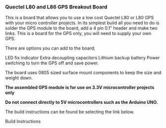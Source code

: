 ### Quectel L80 and L86 GPS Breakout Board

This is a board that allows you to use a low cost Quectel L80 or L80 GPS with your micro controller projects. In its simplest build all you need to do is solder the GPS module to the board, add a 4 pin 0.1” header and make two links. This is a board for the GPS only, you will need to supply your own GPS. 

There are options you can add to the board;

LED fix indicator
Extra decoupling capacitors
Lithium backup battery
Power switching to turn the GPS off and save power.

The board uses 0805 sized surface mount components to keep the size and weight down. 

**The assembled GPS module is for use on 3.3V microcontroller projects only**

**Do not connect directly to 5V microcontrollers such as the Arduino UNO.**

The build instructions can be found be selecting the link below.

Build Instructions